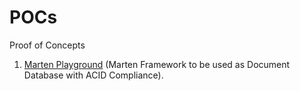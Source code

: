 # POCs
Proof of Concepts

1. [Marten Playground](https://github.com/VibsWorld/POCs/tree/main/Databases/MartenPlayground) (Marten Framework to be used as Document Database with ACID Compliance).

